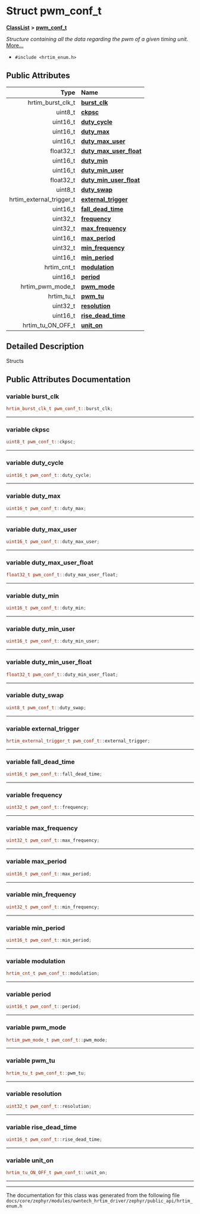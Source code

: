 

# Struct pwm\_conf\_t



[**ClassList**](annotated.md) **>** [**pwm\_conf\_t**](structpwm__conf__t.md)



_Structure containing all the data regarding the pwm of a given timing unit._ [More...](#detailed-description)

* `#include <hrtim_enum.h>`





















## Public Attributes

| Type | Name |
| ---: | :--- |
|  hrtim\_burst\_clk\_t | [**burst\_clk**](#variable-burst_clk)  <br> |
|  uint8\_t | [**ckpsc**](#variable-ckpsc)  <br> |
|  uint16\_t | [**duty\_cycle**](#variable-duty_cycle)  <br> |
|  uint16\_t | [**duty\_max**](#variable-duty_max)  <br> |
|  uint16\_t | [**duty\_max\_user**](#variable-duty_max_user)  <br> |
|  float32\_t | [**duty\_max\_user\_float**](#variable-duty_max_user_float)  <br> |
|  uint16\_t | [**duty\_min**](#variable-duty_min)  <br> |
|  uint16\_t | [**duty\_min\_user**](#variable-duty_min_user)  <br> |
|  float32\_t | [**duty\_min\_user\_float**](#variable-duty_min_user_float)  <br> |
|  uint8\_t | [**duty\_swap**](#variable-duty_swap)  <br> |
|  hrtim\_external\_trigger\_t | [**external\_trigger**](#variable-external_trigger)  <br> |
|  uint16\_t | [**fall\_dead\_time**](#variable-fall_dead_time)  <br> |
|  uint32\_t | [**frequency**](#variable-frequency)  <br> |
|  uint32\_t | [**max\_frequency**](#variable-max_frequency)  <br> |
|  uint16\_t | [**max\_period**](#variable-max_period)  <br> |
|  uint32\_t | [**min\_frequency**](#variable-min_frequency)  <br> |
|  uint16\_t | [**min\_period**](#variable-min_period)  <br> |
|  hrtim\_cnt\_t | [**modulation**](#variable-modulation)  <br> |
|  uint16\_t | [**period**](#variable-period)  <br> |
|  hrtim\_pwm\_mode\_t | [**pwm\_mode**](#variable-pwm_mode)  <br> |
|  hrtim\_tu\_t | [**pwm\_tu**](#variable-pwm_tu)  <br> |
|  uint32\_t | [**resolution**](#variable-resolution)  <br> |
|  uint16\_t | [**rise\_dead\_time**](#variable-rise_dead_time)  <br> |
|  hrtim\_tu\_ON\_OFF\_t | [**unit\_on**](#variable-unit_on)  <br> |












































## Detailed Description


Structs 


    
## Public Attributes Documentation




### variable burst\_clk 

```C++
hrtim_burst_clk_t pwm_conf_t::burst_clk;
```




<hr>



### variable ckpsc 

```C++
uint8_t pwm_conf_t::ckpsc;
```




<hr>



### variable duty\_cycle 

```C++
uint16_t pwm_conf_t::duty_cycle;
```




<hr>



### variable duty\_max 

```C++
uint16_t pwm_conf_t::duty_max;
```




<hr>



### variable duty\_max\_user 

```C++
uint16_t pwm_conf_t::duty_max_user;
```




<hr>



### variable duty\_max\_user\_float 

```C++
float32_t pwm_conf_t::duty_max_user_float;
```




<hr>



### variable duty\_min 

```C++
uint16_t pwm_conf_t::duty_min;
```




<hr>



### variable duty\_min\_user 

```C++
uint16_t pwm_conf_t::duty_min_user;
```




<hr>



### variable duty\_min\_user\_float 

```C++
float32_t pwm_conf_t::duty_min_user_float;
```




<hr>



### variable duty\_swap 

```C++
uint8_t pwm_conf_t::duty_swap;
```




<hr>



### variable external\_trigger 

```C++
hrtim_external_trigger_t pwm_conf_t::external_trigger;
```




<hr>



### variable fall\_dead\_time 

```C++
uint16_t pwm_conf_t::fall_dead_time;
```




<hr>



### variable frequency 

```C++
uint32_t pwm_conf_t::frequency;
```




<hr>



### variable max\_frequency 

```C++
uint32_t pwm_conf_t::max_frequency;
```




<hr>



### variable max\_period 

```C++
uint16_t pwm_conf_t::max_period;
```




<hr>



### variable min\_frequency 

```C++
uint32_t pwm_conf_t::min_frequency;
```




<hr>



### variable min\_period 

```C++
uint16_t pwm_conf_t::min_period;
```




<hr>



### variable modulation 

```C++
hrtim_cnt_t pwm_conf_t::modulation;
```




<hr>



### variable period 

```C++
uint16_t pwm_conf_t::period;
```




<hr>



### variable pwm\_mode 

```C++
hrtim_pwm_mode_t pwm_conf_t::pwm_mode;
```




<hr>



### variable pwm\_tu 

```C++
hrtim_tu_t pwm_conf_t::pwm_tu;
```




<hr>



### variable resolution 

```C++
uint32_t pwm_conf_t::resolution;
```




<hr>



### variable rise\_dead\_time 

```C++
uint16_t pwm_conf_t::rise_dead_time;
```




<hr>



### variable unit\_on 

```C++
hrtim_tu_ON_OFF_t pwm_conf_t::unit_on;
```




<hr>

------------------------------
The documentation for this class was generated from the following file `docs/core/zephyr/modules/owntech_hrtim_driver/zephyr/public_api/hrtim_enum.h`

